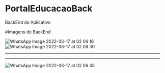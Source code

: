 # PortalEducacaoBack
BackEnd do Aplicativo 

#Imagens do BackEnd

![WhatsApp Image 2022-03-17 at 02 06 16](https://user-images.githubusercontent.com/64443527/158741315-995adf2f-1f06-4f21-831b-f5bea5ecefe5.jpeg)
![WhatsApp Image 2022-03-17 at 02 06 30](https://user-images.githubusercontent.com/64443527/158741326-9b05e0b8-522c-4fdf-a32c-c9b1f4c65be5.jpeg)

------------------------------------------------------------------------------------------------------------------------------------------------------
------------------------------------------------------------------------------------------------------------------------------------------------------
![WhatsApp Image 2022-03-17 at 02 06 45](https://user-images.githubusercontent.com/64443527/158741366-badb0c69-658d-41a6-a421-7ed0663d3869.jpeg)
